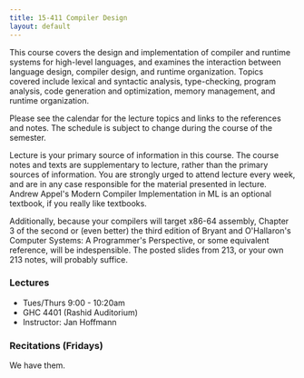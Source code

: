 ```yaml
---
title: 15-411 Compiler Design
layout: default
---
```


This course covers the design and implementation of compiler and runtime systems for high-level languages, and examines the interaction between language design, compiler design, and runtime organization. Topics covered include lexical and syntactic analysis, type-checking, program analysis, code generation and optimization, memory management, and runtime organization.

Please see the calendar for the lecture topics and links to the references and notes. The schedule is subject to change during the course of the semester.

Lecture is your primary source of information in this course. The course notes and texts are supplementary to lecture, rather than the primary sources of information. You are strongly urged to attend lecture every week, and are in any case responsible for the material presented in lecture. Andrew Appel's Modern Compiler Implementation in ML is an optional textbook, if you really like textbooks.

Additionally, because your compilers will target x86-64 assembly, Chapter 3 of the second or (even better) the third edition of Bryant and O'Hallaron's Computer Systems: A Programmer's Perspective, or some equivalent reference, will be indespensible. The posted slides from 213, or your own 213 notes, will probably suffice.

### Lectures
* Tues/Thurs 9:00 - 10:20am
* GHC 4401 (Rashid Auditorium)
* Instructor: Jan Hoffmann

### Recitations (Fridays)

We have them.
